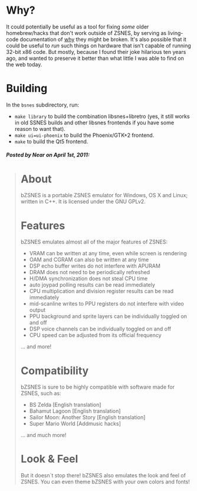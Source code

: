 # Why?
It could potentially be useful as a tool for fixing *some* older homebrew/hacks that don't work outside of ZSNES, by serving as living-code documentation of [why](https://github.com/lifning/bZSNES/commit/e05af67ebdaf43e9f3a4b772d30587da1ebd32d3) they might be broken.
It's also possible that it could be useful to *run* such things on hardware that isn't capable of running 32-bit x86 code.
But mostly, because I found their joke hilarious ten years ago, and wanted to preserve it better than what little I was able to find on the web today.

# Building
In the `bsnes` subdirectory, run:
- `make library` to build the combination libsnes+libretro (yes, it still works in old SSNES builds and other libsnes frontends if you have some reason to want that).
- `make ui=ui-phoenix` to build the Phoenix/GTK+2 frontend.
- `make` to build the Qt5 frontend.

##### Posted by Near on April 1st, 2011:
> # About
> bZSNES is a portable ZSNES emulator for Windows, OS X and Linux; written in C++. It is licensed under the GNU GPLv2.
> 
> # Features
> bZSNES emulates almost all of the major features of ZSNES:
> - VRAM can be written at any time, even while screen is rendering
> - OAM and CGRAM can also be written at any time
> - DSP echo buffer writes do not interfere with APURAM
> - DRAM does not need to be periodically refreshed
> - H/DMA synchronization does not steal CPU time
> - auto joypad polling results can be read immediately
> - CPU multiplication and division register results can be read immediately
> - mid-scanline writes to PPU registers do not interfere with video output
> - PPU background and sprite layers can be individually toggled on and off
> - DSP voice channels can be individually toggled on and off
> - CPU speed can be adjusted from its official frequency
>
> ... and more!
> 
> # Compatibility
> bZSNES is sure to be highly compatible with software made for ZSNES, such as:
> - BS Zelda [English translation]
> - Bahamut Lagoon [English translation]
> - Sailor Moon: Another Story [English translation]
> - Super Mario World [Addmusic hacks]
>
> ... and much more!
> 
> # Look & Feel
> But it doesn´t stop there! bZSNES also emulates the look and feel of ZSNES. You can even theme bZSNES with your own colors and fonts!
